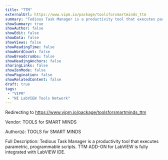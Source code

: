 ```yaml
---
title: "TTM"
externalUrl: https://www.vipm.io/package/toolsforsmartminds_ttm
summary: "Tedious Task Manager is a productivity tool that executes parametric, programmable scripts."
showSummary: true
showAuthor: false
showEdit: false
showData: false
showViews: false
showReadingTime: false
showWordCount: false
showBreadcrumbs: false
showHeadingAnchors: false
sharingLinks: false
showZenMode: false
showPagination: false
showRelatedContent: false
draft: true
tags:
 - "VIPM"
 - "NI LabVIEW Tools Network"
---
```


Redirecting to https://www.vipm.io/package/toolsforsmartminds_ttm

Vendor: TOOLS for SMART MINDS

Author(s): TOOLS for SMART MINDS
 
Full Description:
Tedious Task Manager is a productivity tool that executes parametric, programmable scripts. TTM ADD-ON for LabVIEW is fully integrated with LabVIEW IDE.